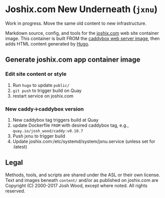 # Joshix.com New Underneath (`jxnu`)

Work in progress. Move the same old content to new infrastructure.

Markdown source, config, and tools for the [joshix.com][jx] web site container image. This container is built FROM the [caddybox web server image][caddybox], then adds HTML content generated by [Hugo][hugo].

##  Generate joshix.com app container image

### Edit site content or style

1. Run `hugo` to update `public/`
2. `git push` to trigger build on Quay
3. restart service on joshix.com

### New caddy->caddybox version

1. New caddybox tag triggers build at Quay
2. update Dockerfile `FROM` with desired caddybox tag, e.g., `quay.io/josh_wood/caddy:v0.10.7`
3. Push jxnu to trigger build
4. Update joshix.com:/etc/systemd/system/jxnu.service (unless set for :latest)

## Legal

Methods, tools, and scripts are shared under the ASL or their own license. Text and images beneath `content/` and/or as published on joshix.com are Copyright (C) 2000-2017 Josh Wood, except where noted. All rights reserved.


[caddybox]: https://github.com/joshix/caddybox
[hugo]: https://gohugo.io/
[jx]: https://joshix.com/

